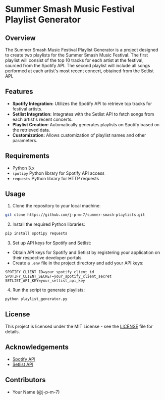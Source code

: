 # Summer Smash Music Festival Playlist Generator

## Overview

The Summer Smash Music Festival Playlist Generator is a project designed to create two playlists for the Summer Smash Music Festival. The first playlist will consist of the top 10 tracks for each artist at the festival, sourced from the Spotify API. The second playlist will include all songs performed at each artist's most recent concert, obtained from the Setlist API.

## Features

- **Spotify Integration:** Utilizes the Spotify API to retrieve top tracks for festival artists.
- **Setlist Integration:** Integrates with the Setlist API to fetch songs from each artist's recent concerts.
- **Playlist Creation:** Automatically generates playlists on Spotify based on the retrieved data.
- **Customization:** Allows customization of playlist names and other parameters.

## Requirements

- Python 3.x
- `spotipy` Python library for Spotify API access
- `requests` Python library for HTTP requests

## Usage

1. Clone the repository to your local machine:

```bash
git clone https://github.com/j-p-m-7/summer-smash-playlists.git
```

2. Install the required Python libraries:
```bash
pip install spotipy requests
```

3. Set up API keys for Spotify and Setlist:

- Obtain API keys for Spotify and Setlist by registering your application on their respective developer portals.
- Create a `.env` file in the project directory and add your API keys:

```plaintext
SPOTIFY_CLIENT_ID=your_spotify_client_id
SPOTIFY_CLIENT_SECRET=your_spotify_client_secret
SETLIST_API_KEY=your_setlist_api_key
```

4. Run the script to generate playlists:

```bash
python playlist_generator.py
```

## License

This project is licensed under the MIT License - see the [LICENSE](LICENSE) file for details.

## Acknowledgements

- [Spotify API](https://developer.spotify.com/documentation/web-api/)
- [Setlist API](https://api.setlist.fm/docs/1.0/index.html)

## Contributors

- Your Name (@j-p-m-7)
